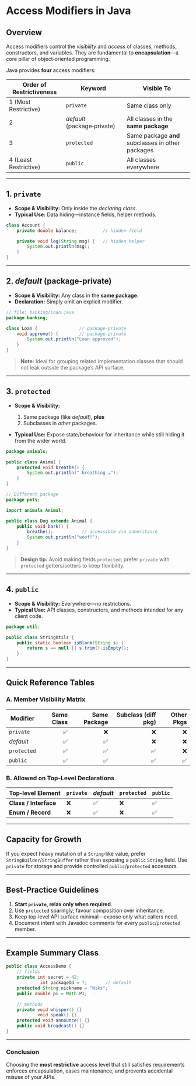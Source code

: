 # Access Modifiers in Java

## Overview

Access modifiers control the *visibility* and *access* of classes, methods, constructors, and variables. They are fundamental to **encapsulation**—a core pillar of object‑oriented programming.

Java provides **four** access modifiers:

| Order of Restrictiveness | Keyword                     | Visible To                                        |
| ------------------------ | --------------------------- | ------------------------------------------------- |
| 1 (Most Restrictive)     | `private`                   | Same class only                                   |
| 2                        | *default* (package‑private) | All classes in the **same package**               |
| 3                        | `protected`                 | Same package **and** subclasses in other packages |
| 4 (Least Restrictive)    | `public`                    | All classes everywhere                            |

---

## 1. `private`

* **Scope & Visibility:** Only inside the *declaring class*.
* **Typical Use:** Data hiding—instance fields, helper methods.

```java
class Account {
    private double balance;          // hidden field

    private void log(String msg) {   // hidden helper
        System.out.println(msg);
    }
}
```

---

## 2. *default* (package‑private)

* **Scope & Visibility:** Any class in the **same package**.
* **Declaration:** Simply omit an explicit modifier.

```java
// file: banking/Loan.java
package banking;

class Loan {                // package‑private
    void approve() {        // package‑private
        System.out.println("Loan approved");
    }
}
```

> **Note:** Ideal for grouping related implementation classes that should not leak outside the package’s API surface.

---

## 3. `protected`

* **Scope & Visibility:**

  1. Same package (like *default*), **plus**
  2. Subclasses in *other* packages.
* **Typical Use:** Expose state/behaviour for inheritance while still hiding it from the wider world.

```java
package animals;

public class Animal {
    protected void breathe() {
        System.out.println(" breathing …");
    }
}

// Different package
package pets;

import animals.Animal;

public class Dog extends Animal {
    public void bark() {
        breathe();           // accessible via inheritance
        System.out.println("woof!");
    }
}
```

> **Design tip:** Avoid making fields `protected`; prefer `private` with `protected` getters/setters to keep flexibility.

---

## 4. `public`

* **Scope & Visibility:** Everywhere—no restrictions.
* **Typical Use:** API classes, constructors, and methods intended for any client code.

```java
package util;

public class StringUtils {
    public static boolean isBlank(String s) {
        return s == null || s.trim().isEmpty();
    }
}
```

---

## Quick Reference Tables

### A. Member Visibility Matrix

| Modifier    | Same Class | Same Package | Subclass (diff pkg) | Other Pkgs |
| ----------- | ---------: | -----------: | ------------------: | ---------: |
| `private`   |          ✅ |            ❌ |                   ❌ |          ❌ |
| *default*   |          ✅ |            ✅ |                   ❌ |          ❌ |
| `protected` |          ✅ |            ✅ |                   ✅ |          ❌ |
| `public`    |          ✅ |            ✅ |                   ✅ |          ✅ |

### B. Allowed on Top‑Level Declarations

| Top‑level Element     | `private` | *default* | `protected` | `public` |
| --------------------- | --------- | --------- | ----------- | -------- |
| **Class / Interface** | ❌         | ✅         | ❌           | ✅        |
| **Enum / Record**     | ❌         | ✅         | ❌           | ✅        |

---

## Capacity for Growth

If you expect heavy mutation of a `String`‑like value, prefer `StringBuilder`/`StringBuffer` rather than exposing a `public` `String` field. Use `private` for storage and provide controlled `public`/`protected` accessors.

---

## Best‑Practice Guidelines

1. **Start `private`, relax only when required**.
2. Use `protected` sparingly; favour composition over inheritance.
3. Keep top‑level API surface minimal—expose only what callers need.
4. Document intent with Javadoc comments for every `public`/`protected` member.

---

## Example Summary Class

```java
public class AccessDemo {
    // fields
    private int secret = 42;
             int packageId = 7;       // default
    protected String nickname = "Niks";
    public double pi = Math.PI;

    // methods
    private void whisper() {}
            void speak() {}
    protected void announce() {}
    public void broadcast() {}
}
```

---

### Conclusion

Choosing the **most restrictive** access level that still satisfies requirements enforces encapsulation, eases maintenance, and prevents accidental misuse of your APIs.
